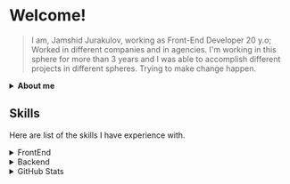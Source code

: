 # Welcome!

> I am, Jamshid Jurakulov, working as Front-End Developer 20 y.o; Worked in different companies and in agencies. I'm working in this sphere for more than 3 years and I was able to accomplish different projects in different spheres.
> Trying to make change happen.

<details>
  <summary>
    <b>About me</b>
   </summary>
  <br/>
  
- 20 y.o. StrongJunior/Middle software engineer.
- Coffee lover

</details>


## Skills

Here are list of the skills I have experience with.

<details>
  <summary>
    FrontEnd
  </summary>
  <br/>
  - HTML5
  - CSS3
  - SASS
  - Bootstrap[4/5]
  - JQuery
  - JavaScript (ES6)
  - TypeScript
  - ReactJS
  - NextJS
  - React Router DOM
  - Styled-components
  - Material UI
  - Tailwindcss
  - etc.
</details>

<details>
  <summary>
    Backend
  </summary>
<br/>
  - Nodejs
  - Express
  - JavaScript
  - TypeScript
  - MongoDB/Mongoose  
  - etc.

</details>


<details>
  <summary>
   GitHub Stats
  </summary>
  <br/>
  <div display="flex">
  <p>
    <img width="55%" align="top" src="https://github-readme-stats.vercel.app/api?username=xelopsys&show_icons=true&hide_border=true&&count_private=true&include_all_commits=true&theme=gotham" />
    <img width="40%" align="top" src="https://github-readme-stats.vercel.app/api/top-langs/?username=xelopsys&exclude_repo=KNN-Image-Classification&show_icons=true&hide_border=true&layout=compact&langs_count=8&theme=gotham"/>
  </p>
</div>
</details>

